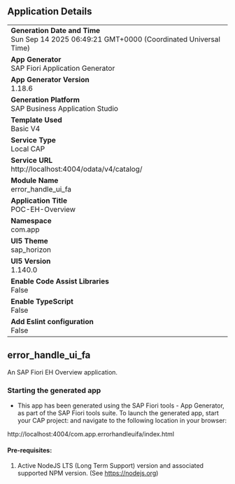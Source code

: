 ## Application Details
|               |
| ------------- |
|**Generation Date and Time**<br>Sun Sep 14 2025 06:49:21 GMT+0000 (Coordinated Universal Time)|
|**App Generator**<br>SAP Fiori Application Generator|
|**App Generator Version**<br>1.18.6|
|**Generation Platform**<br>SAP Business Application Studio|
|**Template Used**<br>Basic V4|
|**Service Type**<br>Local CAP|
|**Service URL**<br>http://localhost:4004/odata/v4/catalog/|
|**Module Name**<br>error_handle_ui_fa|
|**Application Title**<br>POC-EH-Overview|
|**Namespace**<br>com.app|
|**UI5 Theme**<br>sap_horizon|
|**UI5 Version**<br>1.140.0|
|**Enable Code Assist Libraries**<br>False|
|**Enable TypeScript**<br>False|
|**Add Eslint configuration**<br>False|

## error_handle_ui_fa

An SAP Fiori EH Overview application.

### Starting the generated app

-   This app has been generated using the SAP Fiori tools - App Generator, as part of the SAP Fiori tools suite.  To launch the generated app, start your CAP project:  and navigate to the following location in your browser:

http://localhost:4004/com.app.errorhandleuifa/index.html

#### Pre-requisites:

1. Active NodeJS LTS (Long Term Support) version and associated supported NPM version.  (See https://nodejs.org)


